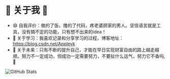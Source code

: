 # 👋 关于我 👋

<!--
**binggg/binggg** is a ✨ _special_ ✨ repository because its `README.md` (this file) appears on your GitHub profile.

Here are some ideas to get you started:

- 🔭 I’m currently working on ...
- 🌱 I’m currently learning ...
- 👯 I’m looking to collaborate on ...
- 🤔 I’m looking for help with ...
- 💬 Ask me about ...
- 📫 How to reach me: ...
- 😄 Pronouns: ...
- ⚡ Fun fact: ...
-->

- 😄 自我评价：做的了饭，撸的了代码，疼老婆顾家的男人。坚信语言就是工具，没有搞不定的功能，只有想不出来的idea！
- 💬 关于学习：我喜欢记录和分享学习的过程，博客地址：https://blog.csdn.net/Appleyk
- 👯 关于未来：只有不断的提升自己，才能在早日实现财富自由的路上越走越顺。努力不一定成功，但成功一定需要努力，不要扯什么运气，努力它不香吗,🤔

![GitHub Stats](http://chuantu.xyz/t6/740/1597560720x1700340465.png)

